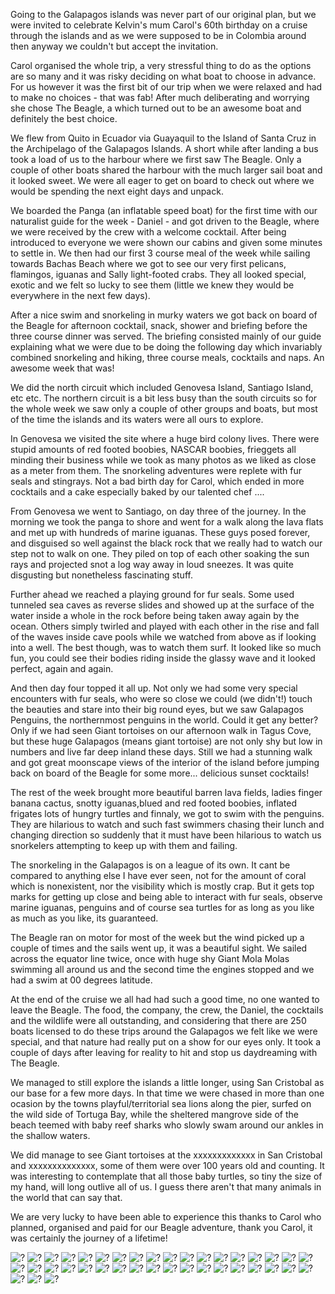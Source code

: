 Going to the Galapagos islands was never part of our original plan, but we were invited to celebrate Kelvin's mum Carol's 60th birthday on a cruise through the islands and as we were supposed to be in Colombia around then anyway we couldn't but accept the invitation.

Carol organised the whole trip, a very stressful thing to do as the options are so many and it was risky deciding on what boat to choose in advance. For us however it was the first bit of our trip when we were relaxed and had to make no choices - that was fab! After much deliberating and worrying she chose The Beagle, a which turned out to be an awesome boat and definitely the best choice.

We flew from Quito in Ecuador via Guayaquil to the Island of Santa Cruz in the Archipelago of the Galapagos Islands. A short while after landing a bus took a load of us to the harbour where we first saw The Beagle. Only a couple of other boats shared the harbour with the much larger sail boat and it looked sweet. We were all eager to get on board to check out where we would be spending the next eight days and unpack.

We boarded the Panga (an inflatable speed boat) for the first time with our naturalist guide for the week - Daniel - and got driven to the Beagle, where we were received by the crew with a welcome cocktail. After being introduced to everyone we were shown our cabins and given some minutes to settle in. We then had our first 3 course meal of the week while sailing towards Bachas Beach where we got to see our very first pelicans, flamingos, iguanas and Sally light-footed crabs. They all looked special, exotic and we felt so lucky to see them (little we knew they would be everywhere in the next few days). 

After a nice swim and snorkeling in murky waters we got back on board of the Beagle for afternoon cocktail, snack, shower and briefing before the three course dinner was served. The briefing consisted mainly of our guide explaining what we were due to be doing the following day which invariably combined snorkeling and hiking, three course meals, cocktails and naps. An awesome week that was!

We did the north circuit which included Genovesa Island, Santiago Island, etc etc. The northern circuit is a bit less busy than the south circuits so for the whole week we saw only a couple of other groups and boats, but most of the time the islands and its waters were all ours to explore.

In Genovesa we visited the site where a huge bird colony lives. There were stupid amounts of red footed boobies, NASCAR boobies, frieggets all minding their business while we took as many photos as we liked as close as a meter from them. The snorkeling adventures were replete with fur seals and stingrays. Not a bad birth day for Carol, which ended in more cocktails and a cake especially baked by our talented chef ....

From Genovesa we went to Santiago, on day three of the journey. In the morning we took the panga to shore and went for a walk along the lava flats and met up with hundreds of marine iguanas. These guys posed forever, and disguised so well against the black rock that we really had to watch our step not to walk on one. They piled on top of each other soaking the sun rays and projected snot a log way away in loud sneezes. It was quite disgusting but nonetheless fascinating stuff.

Further ahead we reached a playing ground for fur seals. Some used tunneled sea caves as reverse slides and showed up at the surface of the water inside a whole in the rock before being taken away again by the ocean. Others simply twirled and played with each other in the rise and fall of the waves inside cave pools while we watched from above as if looking into a well. The best though, was to watch them surf. It looked like so much fun, you could see their bodies riding inside the glassy wave and it looked perfect, again and again.

And then day four topped it all up. Not only we had some very special encounters with fur seals, who were so close we could (we didn't!) touch the beauties and stare into their big round eyes, but we saw Galapagos Penguins, the northernmost penguins in the world. Could it get any better? Only if we had seen Giant tortoises on our afternoon walk in Tagus Cove, but these huge Galapagos (means giant tortoise) are not only shy but low in numbers and live far deep inland these days. Still we had a stunning walk and got great moonscape views of the interior of the island before jumping back on board of the Beagle for some more... delicious sunset cocktails!

The rest of the week brought more beautiful barren lava fields, ladies finger banana cactus, snotty iguanas,blued and red footed boobies, inflated frigates lots of hungry turtles and finnaly, we got to swim with the penguins. They are hilarious to watch and such fast swimmers chasing their lunch and changing direction so suddenly that it must have been hilarious to watch us snorkelers attempting to keep up with them and failing.

The snorkeling in the Galapagos is on a league of its own. It cant be compared to anything else I have ever seen, not for the amount of coral which is nonexistent, nor the visibility which is mostly crap. But it gets top marks for getting up close and being able to interact with fur seals, observe marine iguanas, penguins and of course sea turtles for as long as you like as much as you like, its guaranteed.

The Beagle ran on motor for most of the week but the wind picked up a couple of times and the sails went up, it was a beautiful sight. We sailed across the equator line twice, once with huge shy Giant Mola Molas swimming all around us and the second time the engines stopped and we had a swim at 00 degrees latitude.

At the end of the cruise we all had had such a good time, no one wanted to leave the Beagle. The food, the company, the crew, the Daniel, the cocktails and the wildlife were all outstanding, and considering that there are 250 boats licensed to do these trips around the Galapagos we felt like we were special, and that nature had really put on a show for our eyes only. It took a couple of days after leaving  for reality to hit and stop us daydreaming with The Beagle.

We managed to still explore the islands a little longer, using San Cristobal as our base for a few more days. In that time we were chased in more than one ocasion by the towns playful/territorial sea lions along the pier, surfed on the wild side of Tortuga Bay, while the sheltered mangrove side of the beach teemed with baby reef sharks who slowly swam around our ankles in the shallow waters.

We did manage to see Giant tortoises at the xxxxxxxxxxxxx in San Cristobal and xxxxxxxxxxxxxx, some of them were over 100 years old and counting. It was interesting to contemplate that all those baby turtles, so tiny the size of my hand, will long outlive all of us. I guess there aren't that many animals in the world that can say that.

We are very lucky to have been able to experience this thanks to Carol who planned, organised and paid for our Beagle adventure, thank you Carol, it was certainly the journey of a lifetime!

![?](DSC_0739.jpg)
![?](birthday-cake.jpg)
![?](blue-footed-boobies-2.jpg)
![?](blue-footed-boobies-3.jpg)
![?](blue-footed-boobies.jpg)
![?](cactus.jpg)
![?](chick.jpg)
![?](ecuator.jpg)
![?](flamingo.jpg)
![?](frigging-frigate-1.jpg)
![?](frigging-frigate-2.jpg)
![?](frigging-frigate-3.jpg)
![?](frigging-frigate-4.jpg)
![?](frigging-frigate-5.jpg)
![?](land-iguana.jpg)
![?](lava-lizard.jpg)
![?](lava.jpg)
![?](marine-iguana-1.jpg)
![?](marine-iguana-2.jpg)
![?](marine-iguana-3.jpg)
![?](marine-iguana-4.jpg)
![?](marine-iguana-5.jpg)
![?](moon.jpg)
![?](nascar-boobie-1.jpg)
![?](nascar-boobie-2.jpg)
![?](nascar-boobie-3.jpg)
![?](pelicans.jpg)
![?](penguin-1.jpg)
![?](penguin-2.jpg)
![?](penguin-3.jpg)
![?](sandpipers.jpg)
![?](sea-lion-1.jpg)
![?](sea-lion-2.jpg)
![?](sea-lion-3.jpg)
![?](sea-lion-4.jpg)
![?](sea-lion-5.jpg)
![?](shify-heron.jpg)
![?](sunset.jpg)
![?](us.jpg)